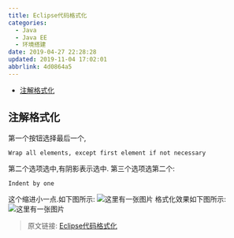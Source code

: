 ```yaml
---
title: Eclipse代码格式化
categories: 
  - Java
  - Java EE
  - 环境搭建
date: 2019-04-27 22:28:28
updated: 2019-11-04 17:02:01
abbrlink: 4d0864a5
---
```

- [注解格式化](/blog/4d0864a5/#注解格式化)

<!--more-->
<script src="https://cdn.bootcss.com/jquery/3.4.0/jquery.slim.min.js"></script>
<script>$(document).ready(function () {$(".post-body > ul:nth-child(1)").hide();});</script>

<!--end-->
## 注解格式化 ##
第一个按钮选择最后一个,
```
Wrap all elements, except first element if not necessary
```
第二个选项选中,有阴影表示选中.
第三个选项选第二个:
```
Indent by one
```
这个缩进小一点.如下图所示:
![这里有一张图片](https://image-1257720033.cos.ap-shanghai.myqcloud.com/blog/JavaEE/IDE/Eclipse/Format/1.png)
格式化效果如下图所示:
![这里有一张图片](https://image-1257720033.cos.ap-shanghai.myqcloud.com/blog/JavaEE/IDE/Eclipse/Format/2.png)

>原文链接: [Eclipse代码格式化](https://lanlan2017.github.io/blog/4d0864a5/)
